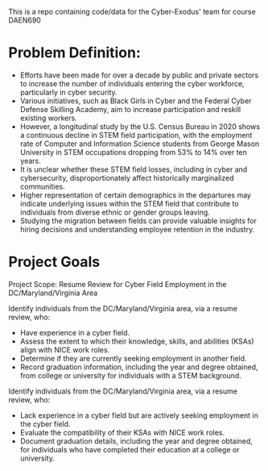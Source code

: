 This is a repo containing code/data for the Cyber-Exodus' team for course DAEN690

# Problem Definition:

- Efforts have been made for over a decade by public and private sectors to increase the number of individuals entering the cyber workforce, particularly in cyber security.
- Various initiatives, such as Black Girls in Cyber and the Federal Cyber Defense Skilling Academy, aim to increase participation and reskill existing workers.
- However, a longitudinal study by the U.S. Census Bureau in 2020 shows a continuous decline in STEM field participation, with the employment rate of Computer and Information Science students from George Mason University in STEM occupations dropping from 53% to 14% over ten years.
- It is unclear whether these STEM field losses, including in cyber and cybersecurity, disproportionately affect historically marginalized communities.
- Higher representation of certain demographics in the departures may indicate underlying issues within the STEM field that contribute to individuals from diverse ethnic or gender groups leaving.
- Studying the migration between fields can provide valuable insights for hiring decisions and understanding employee retention in the industry.

# Project Goals
Project Scope: Resume Review for Cyber Field Employment in the DC/Maryland/Virginia Area

Identify individuals from the DC/Maryland/Virginia area, via a resume review, who:
- Have experience in a cyber field.
- Assess the extent to which their knowledge, skills, and abilities (KSAs) align with NICE work roles.
- Determine if they are currently seeking employment in another field.
- Record graduation information, including the year and degree obtained, from college or university for individuals with a STEM background.

Identify individuals from the DC/Maryland/Virginia area, via a resume review, who:
- Lack experience in a cyber field but are actively seeking employment in the cyber field.
- Evaluate the compatibility of their KSAs with NICE work roles.
- Document graduation details, including the year and degree obtained, for individuals who have completed their education at a college or university.

